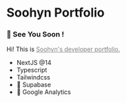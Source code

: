 # Soohyn Portfolio

### 👋 See You Soon ! 

Hi! This is <a href='https://soohyn.com' target='__blank' style='color:gray'>Soohyn's developer portfolio.</a>



- NextJS @14
- Typescript
- Tailwindcss
- 🚧 Supabase
- 🚧 Google Analytics
